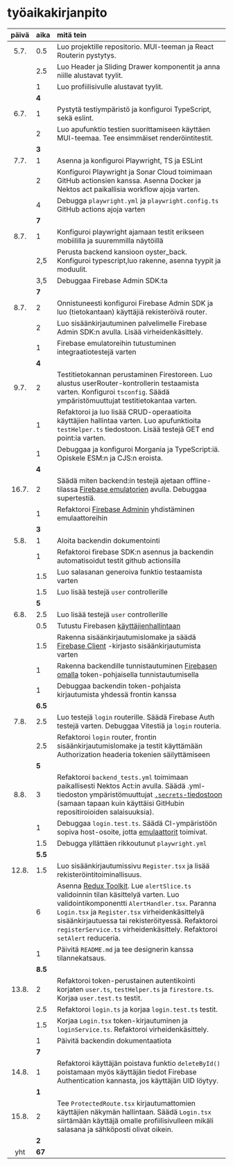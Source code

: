 # työaikakirjanpito

| päivä | aika | mitä tein |
| :----:|:-----| :-----|
| 5.7. | 0.5   | Luo projektille repositorio. MUI-teeman ja React Routerin pystytys. |
|  | 2.5   |  Luo Header ja Sliding Drawer komponentit ja anna niille alustavat tyylit.  |
|  | 1   |  Luo profiilisivulle alustavat tyylit. |
|  | **4**   |   |
| 6.7. | 1    | Pystytä testiympäristö ja konfiguroi TypeScript, sekä eslint.  |
| | 2    | Luo apufunktio testien suorittamiseen käyttäen MUI-teemaa. Tee ensimmäiset renderöintitestit. |
|  | **3**   |   |
| 7.7. | 1    | Asenna ja konfiguroi Playwright, TS ja ESLint |
|  | 2    | Konfiguroi Playwright ja Sonar Cloud toimimaan GitHub actionsien kanssa. Asenna Docker ja Nektos act paikallisia workflow ajoja varten. |
|  |  4   | Debugga `playwright.yml` ja `playwright.config.ts` GitHub actions ajoja varten |
|  | **7**   |   |
| 8.7. |  1   | Konfiguroi playwright ajamaan testit erikseen mobiililla ja suuremmilla näytöillä |
|  |  2,5   | Perusta backend kansioon oyster_back. Konfiguroi typescript,luo rakenne, asenna tyypit ja moduulit. |
|  |  3,5   | Debuggaa Firebase Admin SDK:ta |
|  |  **7**   |  |
| 8.7. |  2   | Onnistuneesti konfiguroi Firebase Admin SDK ja luo (tietokantaan) käyttäjiä rekisteröivä router. |
|  |  2  | Luo sisäänkirjautuminen palvelimelle Firebase Admin SDK:n avulla. Lisää virheidenkäsittely. |
|  |  1  | Firebase emulatoreihin tutustuminen integraatiotestejä varten  |
|  |  **4**  |  |
| 9.7. |  2   | Testitietokannan perustaminen Firestoreen. Luo alustus userRouter-kontrollerin testaamista varten. Konfiguroi `tsconfig`. Säädä ympäristömuuttujat testitietokantaa varten. |
|  |  1  | Refaktoroi ja luo lisää CRUD-operaatioita käyttäjien hallintaa varten. Luo apufunktioita `testHelper.ts` tiedostoon. Lisää testejä GET end point:ia varten. |
|  |  1  | Debuggaa ja konfiguroi Morgania ja TypeScript:iä. Opiskele ESM:n ja CJS:n eroista. |
|  |  **4**  |  |
| 16.7. | 2  | Säädä miten backend:in testejä ajetaan offline-tilassa  [Firebase emulatorien](https://firebase.google.com/docs/emulator-suite) avulla. Debuggaa supertestiä. |
|  | 1  | Refaktoroi [Firebase Adminin](https://firebase.google.com/docs/emulator-suite/connect_firestore#admin_sdks) yhdistäminen emulaattoreihin |
|  |  **3** |  |
| 5.8. | 1  | Aloita backendin dokumentointi |
|  | 1 | Refaktoroi firebase SDK:n asennus ja backendin automatisoidut testit github actionsilla |
|  | 1.5 | Luo salasanan generoiva funktio testaamista varten |
|  | 1.5 | Luo lisää testejä `user` controllerille |
|  |  **5** |  |
| 6.8. | 2.5  | Luo lisää testejä `user` controllerille |
| | 0.5  | Tutustu Firebasen [käyttäjienhallintaan](https://firebase.google.com/docs/auth/web/start#web_2) |
| | 1.5  | Rakenna sisäänkirjautumislomake ja säädä [Firebase Client](https://firebase.google.com/docs/firestore/client/libraries) -kirjasto sisäänkirjautumista varten |
| | 1  | Rakenna backendille tunnistautuminen [Firebasen omalla](https://firebase.google.com/docs/auth/admin/verify-id-tokens#web) token-pohjaisella tunnistautumisella |
| | 1  | Debuggaa backendin token-pohjaista kirjautumista yhdessä frontin kanssa |
|  |  **6.5** |  |
| 7.8. | 2.5  | Luo testejä `login` routerille. Säädä Firebase Auth testejä varten. Debuggaa Vitestiä ja `login` routeria. |
|  |  2.5 | Refaktoroi `login` router, frontin sisäänkirjautumislomake ja testit käyttämään Authorization headeria tokenien säilyttämiseen |
| | **5** |  |
| 8.8. | 3 | Refaktoroi `backend_tests.yml` toimimaan paikallisesti Nektos Act:in avulla. Säädä .yml-tiedoston ympäristömuuttujat [`.secrets`-tiedostoon](https://nektosact.com/usage/index.html#secrets) (samaan tapaan kuin käyttäisi GitHubin repositiroioiden salaisuuksia). |
| | 1 | Debuggaa `login.test.ts`. Säädä CI-ympäristöön sopiva host-osoite, jotta [emulaattorit](https://firebase.google.com/docs/emulator-suite/connect_auth?hl=en#web) toimivat. |
| | 1.5 | Debugga yllättäen rikkoutunut `playwright.yml` |
| | **5.5** |  |
| 12.8. | 1.5  | Luo sisäänkirjautumissivu `Register.tsx` ja lisää rekisteröintitoiminallisuus. |
|  | 6 | Asenna [Redux Toolkit](https://redux-toolkit.js.org/). Lue `alertSlice.ts` validoinnin tilan käsittelyä varten. Luo validointikomponentti `AlertHandler.tsx`. Paranna `Login.tsx` ja `Register.tsx` virheidenkäsittelyä sisäänkirjautuessa tai rekisteröityessä. Refaktoroi `registerService.ts` virheidenkäsittely. Refaktoroi `setAlert` reduceria. |
|  | 1  | Päivitä `README.md` ja tee designerin kanssa tilannekatsaus. |
|  | **8.5**  |  |
| 13.8. | 2 | Refaktoroi token-perustainen autentikointi korjaten `user.ts`, `testHelper.ts` ja `firestore.ts`. Korjaa `user.test.ts` testit. |
|   | 2.5  | Refaktoroi `login.ts` ja korjaa `login.test.ts` testit. | 
|   |  1.5 | Korjaa `Login.tsx` token-kirjautuminen ja `loginService.ts`. Refaktoroi virheidenkäsittely. | 
|   | 1 | Päivitä backendin dokumentaatiota | 
|    | **7**   | | 
| 14.8. | 1 | Refaktoroi käyttäjän poistava funktio `deleteById()` poistamaan myös käyttäjän tiedot Firebase Authentication kannasta, jos käyttäjän UID löytyy. |
|    | **1**   | | 
| 15.8. | 2 | Tee `ProtectedRoute.tsx` kirjautumattomien käyttäjien näkymän hallintaan. Säädä `Login.tsx` siirtämään käyttäjä omalle profiilisivulleen mikäli salasana ja sähköposti olivat oikein. |
|    | **2** |   | 
| yht   | **67**   | | 
